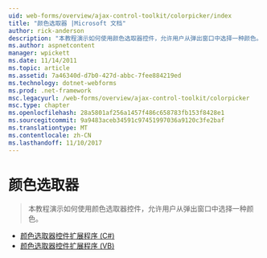 ```yaml
---
uid: web-forms/overview/ajax-control-toolkit/colorpicker/index
title: "颜色选取器 |Microsoft 文档"
author: rick-anderson
description: "本教程演示如何使用颜色选取器控件，允许用户从弹出窗口中选择一种颜色。"
ms.author: aspnetcontent
manager: wpickett
ms.date: 11/14/2011
ms.topic: article
ms.assetid: 7a46340d-d7b0-427d-abbc-7fee884219ed
ms.technology: dotnet-webforms
ms.prod: .net-framework
msc.legacyurl: /web-forms/overview/ajax-control-toolkit/colorpicker
msc.type: chapter
ms.openlocfilehash: 28a5801af256a1457f486c658783fb153f8428e1
ms.sourcegitcommit: 9a9483aceb34591c97451997036a9120c3fe2baf
ms.translationtype: MT
ms.contentlocale: zh-CN
ms.lasthandoff: 11/10/2017
---
```

<a name="colorpicker"></a>颜色选取器
====================
> 本教程演示如何使用颜色选取器控件，允许用户从弹出窗口中选择一种颜色。


- [颜色选取器控件扩展程序 (C#)](using-the-colorpicker-control-extender-cs.md)
- [颜色选取器控件扩展程序 (VB)](using-the-colorpicker-control-extender-vb.md)
